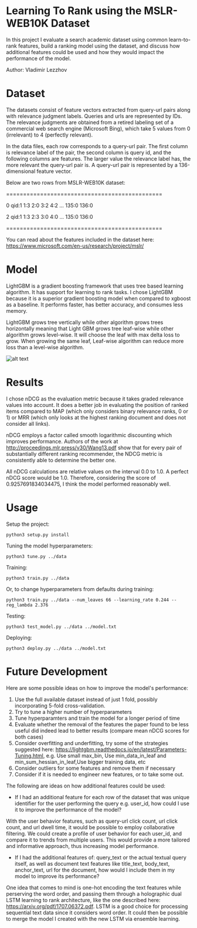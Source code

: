 # Learning To Rank using the MSLR-WEB10K Dataset

In this project I evaluate a search academic dataset using common learn-to-rank features, build a ranking model using the dataset, and discuss how additional features could be used and how they would impact the performance of the model.

Author: Vladimir Lezzhov

# Dataset

The datasets consist of feature vectors extracted from query-url pairs along with relevance judgment labels. Queries and urls are represented by IDs. The relevance judgments are obtained from a retired labeling set of a commercial web search engine (Microsoft Bing), which take 5 values from 0 (irrelevant) to 4 (perfectly relevant).

In the data files, each row corresponds to a query-url pair. The first column is relevance label of the pair, the second column is query id, and the following columns are features. The larger value the relevance label has, the more relevant the query-url pair is. A query-url pair is represented by a 136-dimensional feature vector.

Below are two rows from MSLR-WEB10K dataset:

==============================================

0 qid:1 1:3 2:0 3:2 4:2 … 135:0 136:0

2 qid:1 1:3 2:3 3:0 4:0 … 135:0 136:0

==============================================

You can read about the features included in the dataset here: https://www.microsoft.com/en-us/research/project/mslr/

# Model
LightGBM is a gradient boosting framework that uses tree based learning algorithm. It has support for learning to rank tasks. I chose LightGBM because it is a superior gradient boosting model when compared to xgboost as a baseline. It performs faster, has better accuracy, and consumes less memory.

LightGBM grows tree vertically while other algorithm grows trees horizontally meaning that Light GBM grows tree leaf-wise while other algorithm grows level-wise. It will choose the leaf with max delta loss to grow. When growing the same leaf, Leaf-wise algorithm can reduce more loss than a level-wise algorithm.

![alt text](https://lightgbm.readthedocs.io/en/latest/_images/leaf-wise.png)


# Results

I chose nDCG as the evaluation metric because it takes graded relevance values into account. 
It does a better job in evaluating the position of ranked items compared to MAP 
(which only considers binary relevance ranks, 0 or 1) or MRR 
(which only looks at the highest ranking document and does not consider all links).

nDCG employs a factor called smooth logarithmic discounting which improves performance.
Authors of the work at http://proceedings.mlr.press/v30/Wang13.pdf show that
for every pair of substantially different ranking recommender,
the NDCG metric is consistently able to determine the better one.

All nDCG calculations are relative values on the interval 0.0 to 1.0.
A perfect nDCG score would be 1.0. Therefore,
considering the score of 0.9257691834034475, I think the model performed reasonably well.


# Usage

Setup the project:

```
python3 setup.py install
```

Tuning the model hyperparameters:
```
python3 tune.py ../data
```

Training:
```
python3 train.py ../data
```

Or, to change hyperparameters from defaults during training:
```
python3 train.py ../data --num_leaves 66 --learning_rate 0.244 --reg_lambda 2.376
```

Testing:
```
python3 test_model.py ../data ../model.txt
```

Deploying:
```
python3 deploy.py ../data ../model.txt
```

# Future Development

Here are some possible ideas on how to improve the model's performance:

1) Use the full available dataset instead of just 1 fold, possibly incorporating 5-fold cross-validation.
2) Try to tune a higher number of hyperparameters
3) Tune hyperparamters and train the model for a longer period of time
4) Evaluate whether the removal of the features the paper found to be less useful did indeed lead to better results 
(compare mean nDCG scores for both cases)
5) Consider overfitting and underfitting, try some of the strategies suggested here:
https://lightgbm.readthedocs.io/en/latest/Parameters-Tuning.html,
 e.g. Use small max_bin, Use min_data_in_leaf and min_sum_hessian_in_leaf,Use bigger training data, etc
6) Consider outliers for some features and remove them if necessary
7) Consider if it is needed to engineer new features, or to take some out.

The following are ideas on how additional features could be used:

* If I had an additional feature for each row of the dataset that was unique identifier for the user performing the query e.g. user_id, how could I use it to improve the performance of the model?

With the user behavior features, such as query-url click count, url click count, and url dwell time, it would be possible to employ collaborative filtering. We could create a profile of user behavior for each user_id, and compare it to trends from multiple users. This would provide a more tailored and informative approach, thus increasing model performance.

* If I had the additional features of: query_text or the actual textual query itself, as well as document text features like title_text, body_text, anchor_text, url for the document, how would I include them in my model to improve its performance?

One idea that comes to mind is one-hot encoding the text features while perserving the word order, and passing them through a holographic dual LSTM learning to rank architecture,
like the one described here: https://arxiv.org/pdf/1707.06372.pdf. LSTM is a good choice for processing sequential text data since it considers word order. It could then be possible to merge the model I created with the new LSTM via ensemble learning.

